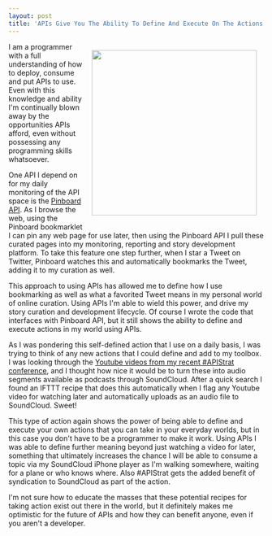 ```yaml
---
layout: post
title: 'APIs Give You The Ability To Define And Execute On The Actions That Are Most Important To You'
---
```

<p><img style="padding: 15px;" src="https://s3.amazonaws.com/kinlane-productions/ifthisthenthat/IFTTT___Connect_YouTube_to_SoundCloud.png" alt="" width="325" align="right" /></p>
<p>I am a programmer with a full understanding of how to deploy, consume and put APIs to use. Even with this knowledge and ability I'm continually blown away by the opportunities APIs afford, even without possessing any programming skills whatsoever.</p>
<p>One API I depend on for my daily monitoring of the API space is the <a title="Pinboard API" href="https://pinboard.in/api/">Pinboard API</a>. As I browse the web, using the Pinboard bookmarklet I can pin any web page for use later, then using the Pinboard API I pull these curated pages into my monitoring, reporting and story development platform. To take this feature one step further, when I star a Tweet on Twitter, Pinboard watches this and automatically bookmarks the Tweet, adding it to my curation as well.</p>
<p>This approach to using APIs has allowed me to define how I use bookmarking as well as what a favorited Tweet means in my personal world of online curation. Using APIs I'm able to wield this power, and drive my story curation and development lifecycle. Of course I wrote the code that interfaces with Pinboard API, but it still shows the ability to define and execute actions in my world using APIs.</p>
<p>As I was pondering this self-defined action that I use on a daily basis, I was trying to think of any new actions that I could define and add to my toolbox. I was looking through the <a title="Youtube Videos from APIStrat Conference" href="http://www.youtube.com/user/apistrat?feature=watch">Youtube videos from my recent #APIStrat conference</a>, and I thought how nice it would be to turn these into audio segments available as podcasts through SoundCloud. After a quick search I found an IFTTT recipe that does this automatically when I flag any Youtube video for watching later and automatically uploads as an audio file to SoundCloud. Sweet!</p>
<p>This type of action again shows the power of being able to define and execute your own actions that you can take in your everyday worlds, but in this case you don't have to be a programmer to make it work. Using APIs I was able to define further meaning beyond just watching a video for later, something that ultimately increases the chance I will be able to consume a topic via my SoundCloud iPhone player as I'm walking somewhere, waiting for a plane or who knows where. Also #APIStrat gets the added benefit of syndication to SoundCloud as part of the action.</p>
<p>I'm not sure how to educate the masses that these potential recipes for taking action exist out there in the world, but it definitely makes me optimistic for the future of APIs and how they can benefit anyone, even if you aren't a developer.</p>